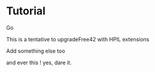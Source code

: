 # Tutorial
Go

This is a tentative to upgradeFree42 with HPIL extensions

Add something else too

and ever this ! yes, dare it.
